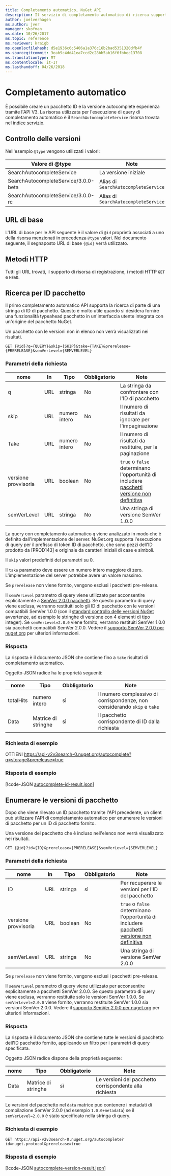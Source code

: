 ```yaml
---
title: Completamento automatico, NuGet API
description: Il servizio di completamento automatico di ricerca supporta le versioni e rilevamento interattivo di ID di pacchetto.
author: joelverhagen
ms.author: jver
manager: skofman
ms.date: 10/26/2017
ms.topic: reference
ms.reviewer: kraigb
ms.openlocfilehash: d5e1936c6c5406a1a376c16b2bad5351320dfb4f
ms.sourcegitcommit: 3eab9c4dd41ea7ccd2c28bb5ab16f6fbbec13708
ms.translationtype: MT
ms.contentlocale: it-IT
ms.lasthandoff: 04/26/2018
---
```

# <a name="autocomplete"></a>Completamento automatico

È possibile creare un pacchetto ID e la versione autocomplete esperienza tramite l'API V3. La risorsa utilizzata per l'esecuzione di query di completamento automatico è il `SearchAutocompleteService` risorsa trovata nel [indice servizio](service-index.md).

## <a name="versioning"></a>Controllo delle versioni

Nell'esempio `@type` vengono utilizzati i valori:

Valore di @type                          | Note
------------------------------------ | -----
SearchAutocompleteService            | La versione iniziale
SearchAutocompleteService/3.0.0-beta | Alias di `SearchAutocompleteService`
SearchAutocompleteService/3.0.0-rc   | Alias di `SearchAutocompleteService`

## <a name="base-url"></a>URL di base

L'URL di base per le API seguente è il valore di `@id` proprietà associati a uno della risorsa menzionati in precedenza `@type` valori. Nel documento seguente, il segnaposto URL di base `{@id}` verrà utilizzato.

## <a name="http-methods"></a>Metodi HTTP

Tutti gli URL trovati, il supporto di risorsa di registrazione, i metodi HTTP `GET` e `HEAD`.

## <a name="search-for-package-ids"></a>Ricerca per ID pacchetto

Il primo completamento automatico API supporta la ricerca di parte di una stringa di ID di pacchetto. Questo è molto utile quando si desidera fornire una funzionalità typeahead pacchetto in un'interfaccia utente integrata con un'origine del pacchetto NuGet.

Un pacchetto con le versioni non in elenco non verrà visualizzati nei risultati.

    GET {@id}?q={QUERY}&skip={SKIP}&take={TAKE}&prerelease={PRERELEASE}&semVerLevel={SEMVERLEVEL}

### <a name="request-parameters"></a>Parametri della richiesta

nome        | In     | Tipo    | Obbligatorio | Note
----------- | ------ | ------- | -------- | -----
q           | URL    | stringa  | No       | La stringa da confrontare con l'ID di pacchetto
skip        | URL    | numero intero | No       | Il numero di risultati da ignorare per l'impaginazione
Take        | URL    | numero intero | No       | Il numero di risultati da restituire, per la paginazione
versione provvisoria  | URL    | boolean | No       | `true` o `false` determinano l'opportunità di includere [pacchetti versione non definitiva](../create-packages/prerelease-packages.md)
semVerLevel | URL    | stringa  | No       | Una stringa di versione SemVer 1.0.0 

La query con completamento automatico `q` viene analizzato in modo che è definito dall'implementazione del server. NuGet.org supporta l'esecuzione di query per il prefisso di token ID di pacchetto, che sono pezzi dell'ID prodotto da [PROD143] e originale da caratteri iniziali di case e simboli.

Il `skip` valori predefiniti dei parametri su 0.

Il `take` parametro deve essere un numero intero maggiore di zero. L'implementazione del server potrebbe avere un valore massimo.

Se `prerelease` non viene fornito, vengono esclusi i pacchetti pre-release.

Il `semVerLevel` parametro di query viene utilizzato per acconsentire esplicitamente a [SemVer 2.0.0 pacchetti](https://github.com/NuGet/Home/wiki/SemVer2-support-for-nuget.org-%28server-side%29#identifying-semver-v200-packages).
Se questo parametro di query viene esclusa, verranno restituiti solo gli ID di pacchetto con le versioni compatibili SemVer 1.0.0 (con il [standard controllo delle versioni NuGet](../reference/package-versioning.md) avvertenze, ad esempio le stringhe di versione con 4 elementi di tipo integer).
Se `semVerLevel=2.0.0` viene fornito, verranno restituiti SemVer 1.0.0 sia pacchetti compatibili SemVer 2.0.0. Vedere il [supporto SemVer 2.0.0 per nuget.org](https://github.com/NuGet/Home/wiki/SemVer2-support-for-nuget.org-%28server-side%29) per ulteriori informazioni.

### <a name="response"></a>Risposta

La risposta è il documento JSON che contiene fino a `take` risultati di completamento automatico.

Oggetto JSON radice ha le proprietà seguenti:

nome      | Tipo             | Obbligatorio | Note
--------- | ---------------- | -------- | -----
totalHits | numero intero          | sì      | Il numero complessivo di corrispondenze, non considerando `skip` e `take`
Data      | Matrice di stringhe | sì      | Il pacchetto corrispondente di ID dalla richiesta

### <a name="sample-request"></a>Richiesta di esempio

OTTIENI https://api-v2v3search-0.nuget.org/autocomplete?q=storage&prerelease=true

### <a name="sample-response"></a>Risposta di esempio

[!code-JSON [autocomplete-id-result.json](./_data/autocomplete-id-result.json)]

## <a name="enumerate-package-versions"></a>Enumerare le versioni di pacchetto

Dopo che viene rilevato un ID pacchetto tramite l'API precedente, un client può utilizzare l'API di completamento automatico per enumerare le versioni di pacchetto per un ID di pacchetto fornito.

Una versione del pacchetto che è incluso nell'elenco non verrà visualizzato nei risultati.

    GET {@id}?id={ID}&prerelease={PRERELEASE}&semVerLevel={SEMVERLEVEL}

### <a name="request-parameters"></a>Parametri della richiesta

nome        | In     | Tipo    | Obbligatorio | Note
----------- | ------ | ------- | -------- | -----
ID          | URL    | stringa  | sì      | Per recuperare le versioni per l'ID del pacchetto
versione provvisoria  | URL    | boolean | No       | `true` o `false` determinano l'opportunità di includere [pacchetti versione non definitiva](../create-packages/prerelease-packages.md)
semVerLevel | URL    | stringa  | No       | Una stringa di versione SemVer 2.0.0 

Se `prerelease` non viene fornito, vengono esclusi i pacchetti pre-release.

Il `semVerLevel` parametro di query viene utilizzato per acconsentire esplicitamente a pacchetti SemVer 2.0.0. Se questo parametro di query viene esclusa, verranno restituite solo le versioni SemVer 1.0.0. Se `semVerLevel=2.0.0` viene fornito, verranno restituite SemVer 1.0.0 sia versioni SemVer 2.0.0. Vedere il [supporto SemVer 2.0.0 per nuget.org](https://github.com/NuGet/Home/wiki/SemVer2-support-for-nuget.org-%28server-side%29) per ulteriori informazioni.

### <a name="response"></a>Risposta

La risposta è il documento JSON che contiene tutte le versioni di pacchetto dell'ID pacchetto fornito, applicando un filtro per i parametri di query specificata.

Oggetto JSON radice dispone della proprietà seguente:

nome      | Tipo             | Obbligatorio | Note
--------- | ---------------- | -------- | -----
Data      | Matrice di stringhe | sì      | Le versioni del pacchetto corrispondente alla richiesta

Le versioni del pacchetto nel `data` matrice può contenere i metadati di compilazione SemVer 2.0.0 (ad esempio `1.0.0+metadata`) se il `semVerLevel=2.0.0` è stato specificato nella stringa di query.

### <a name="sample-request"></a>Richiesta di esempio

    GET https://api-v2v3search-0.nuget.org/autocomplete?id=nuget.protocol&prerelease=true

### <a name="sample-response"></a>Risposta di esempio

[!code-JSON [autocomplete-version-result.json](./_data/autocomplete-version-result.json)]
